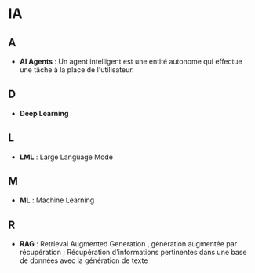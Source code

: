 # IA

## A
- **AI Agents**        :  Un agent intelligent est une entité autonome qui effectue une tâche à la place de l'utilisateur.

## D 
- **Deep Learning**

## L
- **LML**              :  Large Language Mode

## M
- **ML**              :  Machine Learning

## R
- **RAG**          :  Retrieval Augmented Generation ,  génération augmentée par récupération ; Récupération d'informations pertinentes dans une base de données avec la génération de texte

  

 
